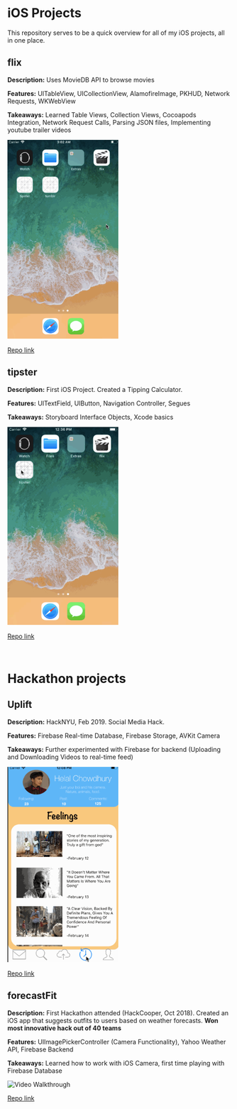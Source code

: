 # iOS Projects
This repository serves to be a quick overview for all of my iOS projects, all in one place.

## flix
**Description:** Uses MovieDB API to browse movies

**Features:** UITableView, UICollectionView, AlamofireImage, PKHUD, Network Requests, WKWebView

**Takeaways:** Learned Table Views, Collection Views, Cocoapods Integration, Network Request Calls, Parsing JSON files, Implementing youtube trailer videos

<img src="flix-part2-demo.gif" width=250 title='Video Walkthrough' alt='Video Walkthrough' />

[Repo link](https://github.com/matthewbrod01/flix2.0)

## tipster
**Description:** First iOS Project. Created a Tipping Calculator.

**Features:** UITextField, UIButton, Navigation Controller, Segues

**Takeaways:** Storyboard Interface Objects, Xcode basics

<img src="tipster-demo.gif" width=250 title='Video Walkthrough' alt='Video Walkthrough' />

[Repo link](https://github.com/matthewbrod01/tipster)

<br />

# Hackathon projects

## Uplift
**Description:** HackNYU, Feb 2019. Social Media Hack.

**Features:** Firebase Real-time Database, Firebase Storage, AVKit Camera

**Takeaways:** Further experimented with Firebase for backend (Uploading and Downloading Videos to real-time feed)

<img src="uplift.gif" width=250 title='Video Walkthrough' alt='Video Walkthrough' />

[Repo link](https://github.com/matthewbrod01/Uplift)

## forecastFit
**Description:** First Hackathon attended (HackCooper, Oct 2018). Created an iOS app that suggests outfits to users based on weather forecasts. **Won most innovative hack out of 40 teams**

**Features:** UIImagePickerController (Camera Functionality), Yahoo Weather API, Firebase Backend

**Takeaways:** Learned how to work with iOS Camera, first time playing with Firebase Database

<img src="forecastFit.gif" width=250 title='Video Walkthrough' alt='Video Walkthrough' />

[Repo link](https://github.com/matthewbrod01/forecastFit)
